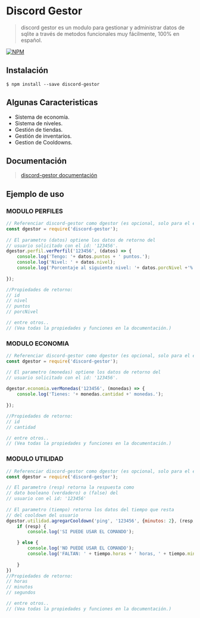 # Discord Gestor

> discord gestor es un modulo para gestionar y administrar datos de sqlite a través de metodos funcionales muy fácilmente, 100% en español.

[![NPM](https://nodei.co/npm/discord-gestor.png)](https://nodei.co/npm/discord-gestor/)

## Instalación

```
$ npm install --save discord-gestor
```

## Algunas Caracteristicas

+ Sistema de economía.
+ Sistema de niveles.
+ Gestión de tiendas.
+ Gestión de inventarios.
+ Gestion de Cooldowns.

## Documentación
> [discord-gestor documentación](https://dg.portalmybot.com/)



## Ejemplo de uso

### MODULO PERFILES
```js
// Referenciar discord-gestor como dgestor (es opcional, solo para el ejemplo).
const dgestor = require('discord-gestor');
​
// El parametro (datos) optiene los datos de retorno del
// usuario solicitado con el id: '123456'.
dgestor.perfil.verPerfil('123456', (datos) => {
    console.log('Tengo: '+ datos.puntos + ' puntos.');
    console.log('Nivel: ' + datos.nivel);
    console.log('Porcentaje al siguiente nivel: '+ datos.porcNivel +'%');
    
});

//Propiedades de retorno:
// id 
// nivel
// puntos
// porcNivel

// entre otros..
// (Vea todas la propiedades y funciones en la documentación.)
```


### MODULO ECONOMIA
```js
// Referenciar discord-gestor como dgestor (es opcional, solo para el ejemplo).
const dgestor = require('discord-gestor');

// El parametro (monedas) optiene los datos de retorno del
// usuario solicitado con el id: '123456'.
​
dgestor.economia.verMonedas('123456', (monedas) => {
    console.log('Tienes: '+ monedas.cantidad +' monedas.');
    
});

//Propiedades de retorno:
// id 
// cantidad

// entre otros.. 
// (Vea todas la propiedades y funciones en la documentación.)
```

### MODULO UTILIDAD
```js
// Referenciar discord-gestor como dgestor (es opcional, solo para el ejemplo).
const dgestor = require('discord-gestor');

// El parametro (resp) retorna la respuesta como 
// dato booleano (verdadero) o (false) del
// usuario con el id: '123456'
​
// El parametro (tiempo) retorna los datos del tiempo que resta
// del cooldown del usuario
dgestor.utilidad.agregarCooldown('ping', '123456', {minutos: 2}, (resp, tiempo) =>{
	if (resp) {
		console.log('SI PUEDE USAR EL COMANDO');

	} else {
		console.log('NO PUEDE USAR EL COMANDO');
		console.log('FALTAN: ' + tiempo.horas + ' horas, ' + tiempo.minutos + ' minutos, ' + tiempo.segundos + ' segundos.');
		
	}
})
//Propiedades de retorno:
// horas 
// minutos
// segundos

// entre otros.. 
// (Vea todas la propiedades y funciones en la documentación.)
```